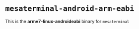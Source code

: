 # `mesaterminal-android-arm-eabi`

This is the **armv7-linux-androideabi** binary for `mesaterminal`

